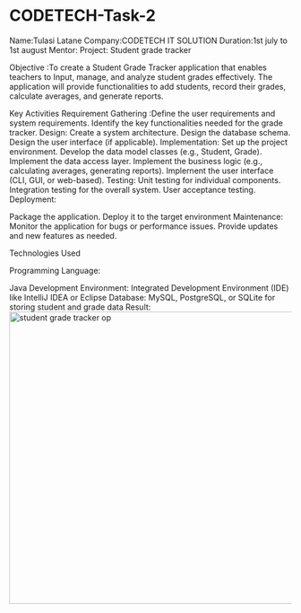 # CODETECH-Task-2
Name:Tulasi Latane
Company:CODETECH IT SOLUTION
Duration:1st july to 1st august
Mentor:
Project: Student grade tracker

Objective :To create a Student Grade Tracker application that enables teachers to Input, manage, and analyze student grades effectively. 
The application will provide functionalities to add students, record their grades, calculate averages, and generate reports.

Key Activities Requirement Gathering
:Define the user requirements and system requirements. Identify the key functionalities needed for the grade tracker.
Design:
Create a system architecture. Design the database schema. Design the user interface (if applicable).
Implementation:
Set up the project environment. Develop the data model classes (e.g., Student, Grade). Implement the data access layer. Implement the business logic (e.g., calculating averages, generating reports). Implernent the user interface (CLI, GUI, or web-based). 
Testing:
Unit testing for individual components. Integration testing for the overall system. User acceptance testing. Deployment:

Package the application. Deploy it to the target environment Maintenance:
Monitor the application for bugs or performance issues. Provide updates and new features as needed.

Technologies Used

Programming Language:

Java Development Environment:
Integrated Development Environment (IDE) like IntelliJ IDEA or Eclipse Database:
MySQL, PostgreSQL, or SQLite for storing student and grade data
Result:
<img width="521" alt="student grade tracker op" src="https://github.com/user-attachments/assets/fbd1615f-ada4-4af1-82fe-8d1a29347e6a">

